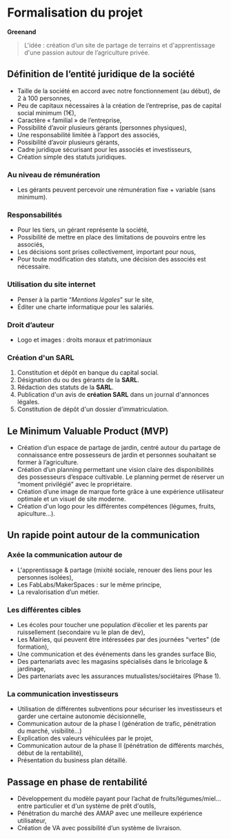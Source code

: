﻿# Formalisation du projet

**Greenand**
> L'idée : création d’un site de partage de terrains et d'apprentissage d'une passion autour de l’agriculture privée.


## Définition de l’entité juridique de la société

* Taille de la société en accord avec notre fonctionnement (au début), de 2 à 100 personnes,
* Peu de capitaux nécessaires à la création de l’entreprise, pas de capital social minimum (1€),
* Caractère « familial » de l’entreprise,
* Possibilité d’avoir plusieurs gérants (personnes physiques),
* Une responsabilité limitée à l’apport des associés,
* Possibilité d’avoir plusieurs gérants,
* Cadre juridique sécurisant pour les associés et investisseurs,
* Création simple des statuts juridiques.

### Au niveau de rémunération
* Les gérants peuvent percevoir une rémunération fixe + variable (sans minimum).

### Responsabilités
* Pour les tiers, un gérant représente la société,
* Possibilité de mettre en place des limitations de pouvoirs entre les associés,
* Les décisions sont prises collectivement, important pour nous,
* Pour toute modification des statuts, une décision des associés est nécessaire.

### Utilisation du site internet
* Penser à la partie “_Mentions légales_” sur le site,
* Éditer une charte informatique pour les salariés.

### Droit d’auteur
* Logo et images : droits moraux et patrimoniaux

### Création d'un SARL
1. Constitution et dépôt en banque du capital social.
1. Désignation du ou des gérants de la **SARL**.
1. Rédaction des statuts de la **SARL**.
1. Publication d'un avis de **création SARL** dans un journal d'annonces légales.
1. Constitution de dépôt d'un dossier d'immatriculation.


## Le Minimum Valuable Product (MVP)

* Création d’un espace de partage de jardin, centré autour du partage de connaissance entre possesseurs de jardin et personnes souhaitant se former à l’agriculture.
* Création d’un planning permettant une vision claire des disponibilités des possesseurs d’espace cultivable. Le planning permet de réserver un “moment privilégié” avec le propriétaire.
* Création d’une image de marque forte grâce à une expérience utilisateur optimale et un visuel de site moderne.
* Création d'un logo pour les différentes compétences (légumes, fruits, apiculture…).


## Un rapide point autour de la communication

### Axée la communication autour de
* L'apprentissage & partage (mixité sociale, renouer des liens pour les personnes isolées),
* Les FabLabs/MakerSpaces : sur le même principe,
* La revalorisation d’un métier.

### Les différentes cibles
* Les écoles pour toucher une population d’écolier et les parents par ruissellement (secondaire vu le plan de dev),
* Les Mairies, qui peuvent être intéressées par des journées “vertes” (de formation),
* Une communication et des événements dans les grandes surface Bio,
* Des partenariats avec les magasins spécialisés dans le bricolage & jardinage,
* Des partenariats avec les assurances mutualistes/sociétaires (Phase 1).

### La communication investisseurs
* Utilisation de différentes subventions pour sécuriser les investisseurs et garder une certaine autonomie décisionnelle,
* Communication autour de la phase I (génération de trafic, pénétration du marché, visibilité…)
* Explication des valeurs véhiculées par le projet,
* Communication autour de la phase II (pénétration de différents marchés, début de la rentabilité),
* Présentation du business plan détaillé.


## Passage en phase de rentabilité
* Développement du modèle payant pour l’achat de fruits/légumes/miel… entre particulier et d'un système de prêt d'outils,
* Pénétration du marché des AMAP avec une meilleure expérience utilisateur,
* Création de VA avec possibilité d’un système de livraison.